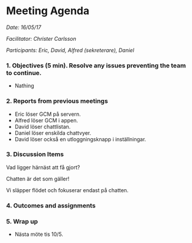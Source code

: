 # Meeting Agenda

*Date: 16/05/17*

*Facilitator: Christer Carlsson*

*Participants: Eric, David, Alfred (sekreterare), Daniel*

### 1. Objectives (5 min). Resolve any issues preventing the team to continue.

  * Nathing

### 2. Reports from previous meetings

  * Eric löser GCM på servern.
  * Alfred löser GCM i appen.
  * David löser chattlistan.
  * Daniel löser enskilda chattvyer.
  * David löser också en utloggningsknapp i inställningar.

### 3. Discussion Items

  Vad ligger härnäst att få gjort?

  Chatten är det som gäller!
  
 
  
  Vi släpper flödet och fokuserar endast på chatten.
 

### 4. Outcomes and assignments



### 5. Wrap up

  * Nästa möte tis 10/5.
